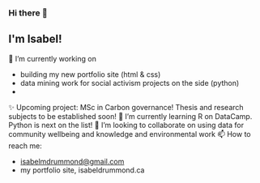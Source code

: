 ### Hi there 👋
## I'm Isabel!

🔭 I’m currently working on 
- building my new portfolio site (html & css)
- data mining work for social activism projects on the side (python)
- 
✨ Upcoming project: MSc in Carbon governance! Thesis and research subjects to be established soon!
🌱 I’m currently learning R on DataCamp. Python is next on the list!
👯 I’m looking to collaborate on using data for community wellbeing and knowledge and environmental work 
📫 How to reach me:
- isabelmdrummond@gmail.com
- my portfolio site, isabeldrummond.ca

